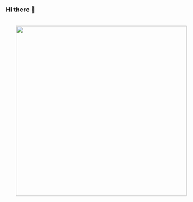 ### Hi there 👋


<p align="center">
  <br><img src="https://www.dropbox.com/s/cc14fh83bzdcrwd/coding-girl.gif" width="450px">
</p>

